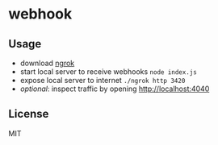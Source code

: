 
# webhook

## Usage

- download [ngrok](https://ngrok.com/)
- start local server to receive webhooks `node index.js`
- expose local server to internet `./ngrok http 3420`
- *optional*: inspect traffic by opening [http://localhost:4040](http://localhost:4040)

## License

MIT

